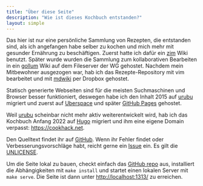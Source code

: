 ```yaml
---
title: "Über diese Seite"
description: "Wie ist dieses Kochbuch entstanden?"
layout: simple
---
```


Das hier ist nur eine persönliche Sammlung von Rezepten, die entstanden sind, als ich angefangen habe selber zu kochen und mich mehr mit gesunder Ernährung zu beschäftigen. Zuerst hatte ich dafür ein [zim](http://zim-wiki.org/) Wiki benutzt. Später wurde wurden die Sammlung zum kollaborativen Bearbeiten in ein [gollum](https://github.com/gollum/gollum) Wiki auf dem Fileserver der WG gehostet. Nachdem mein Mitbewohner ausgezogen war, hab ich das Rezepte-Repository mit vim bearbeitet und mit [mdwiki](http://dynalon.github.io/mdwiki/#!index.md) per Dropbox gehostet.

Statisch generierte Webseiten sind für die meisten Suchmaschinen und Browser besser funktioniert, deswegen habe ich den Inhalt 2015 auf [urubu](https://github.com/jandecaluwe/urubu) migriert und zuerst auf [Uberspace](https://uberspace.de) und später [GitHub Pages](https://pages.github.com/) gehostet.

Weil [urubu](https://github.com/jandecaluwe/urubu) scheinbar nicht mehr aktiv weiterentwickelt wird, hab ich das Kochbuch Anfang 2022 auf [Hugo](https://gohugo.io/) migriert und ihm eine eigene Domain verpasst: <https://cookhack.net>.

Den Quelltext findet ihr auf [GitHub](https://github.com/skoenig/cookhack). Wenn ihr Fehler findet oder Verbesserungsvorschläge habt, reicht gerne ein [Issue](https://github.com/skoenig/cookhack/issues) ein. Es gilt die [UNLICENSE](/LICENSE.txt).

Um die Seite lokal zu bauen, checkt einfach das [GitHub repo](https://github.com/skoenig/cookhack) aus, installiert die Abhängigkeiten mit `make install` und startet einen lokalen Server mit `make serve`. Die Seite ist dann unter <http://localhost:1313/> zu erreichen.
